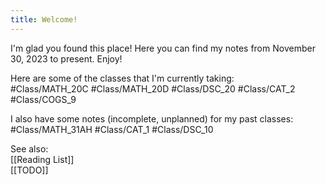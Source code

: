 ```yaml
---
title: Welcome!
---
```


I'm glad you found this place! Here you can find my notes from November 30, 2023 to present. Enjoy!

Here are some of the classes that I'm currently taking:  
#Class/MATH_20C #Class/MATH_20D  #Class/DSC_20  #Class/CAT_2 #Class/COGS_9 

I also have some notes (incomplete, unplanned) for my past classes:
#Class/MATH_31AH #Class/CAT_1 #Class/DSC_10 

See also:  
[[Reading List]]  
[[TODO]]  